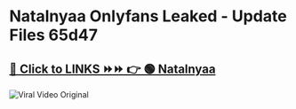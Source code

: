 
 # Natalnyaa Onlyfans Leaked - Update Files 65d47

## <h2><a href="https://clipsfans.com/Natalnyaa&ref=git">🔗 Click to LINKS ⏩⏩ 👉 🟢 Natalnyaa </a></h2>

<a href="https://clipsfans.com/Natalnyaa&ref=git" rel="nofollow" data-target="animated-image.originalLink"><img src="https://i.ibb.co.com/xMMVF88/686577567.gif" alt="Viral Video Original" style="max-width: 100%; display: inline-block;" data-target="animated-image.originalImage"></a>

